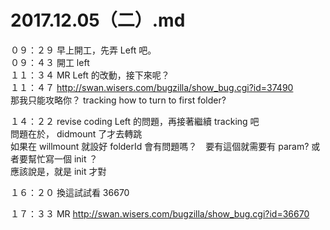# 2017.12.05（二）.md

０９：２９ 早上開工，先弄 Left 吧。  
０９：４３ 開工 left  
１１：３４ MR Left 的改動，接下來呢？  
１１：４７ http://swan.wisers.com/bugzilla/show_bug.cgi?id=37490   
那我只能攻略你？ tracking how to turn to first folder?  

１４：２２ revise coding Left 的問題，再接著繼續 tracking 吧  
問題在於， didmount 了才去轉跳  
如果在 willmount 就設好 folderId 會有問題嗎？　要有這個就需要有 param? 或者要幫忙寫一個 init ？  
應該說是，就是 init 才對  

１６：２０ 換這試試看 36670  

１７：３３ MR http://swan.wisers.com/bugzilla/show_bug.cgi?id=36670  
